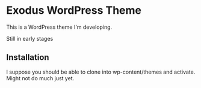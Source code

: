 Exodus WordPress Theme
======================

This is a WordPress theme I'm developing.

Still in early stages

Installation
-------------

I suppose you should be able to clone into wp-content/themes and activate.
Might not do much just yet.
